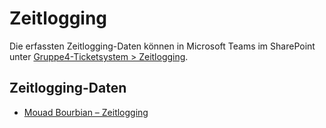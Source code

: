 # Zeitlogging

Die erfassten Zeitlogging-Daten können in Microsoft Teams im SharePoint unter
[Gruppe4-Ticketsystem > Zeitlogging](https://tbzedu.sharepoint.com/:f:/r/sites/IT_AP22c_M324-Gruppe4-Ticketsystem/Freigegebene%20Dokumente/Gruppe4-Ticketsystem/Zeitlogging?csf=1&web=1&e=arxBrh).

## Zeitlogging-Daten

- [Mouad Bourbian – Zeitlogging](https://tbzedu.sharepoint.com/:x:/r/sites/IT_AP22c_M324-Gruppe4-Ticketsystem/Freigegebene%20Dokumente/Gruppe4-Ticketsystem/Zeitlogging/Mouad.xlsx?d=wfac268d6741b4a8aa15063bdf90306e4&csf=1&web=1&e=ueeTja)
